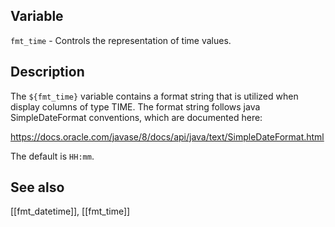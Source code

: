 ## Variable

  `fmt_time` - Controls the representation of time values.

## Description

  The `${fmt_time}` variable contains a format string that is utilized
  when display columns of type TIME. The format string follows java
  SimpleDateFormat conventions, which are documented here:
   
  https://docs.oracle.com/javase/8/docs/api/java/text/SimpleDateFormat.html
      
  The default is `HH:mm`.
   
## See also

  [[fmt_datetime]], [[fmt_time]]
